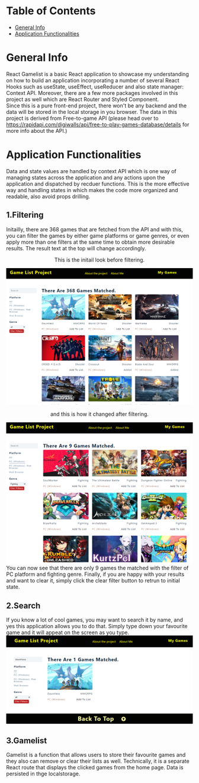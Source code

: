 # Table of Contents
* [General Info](#general-info)
* [Application Functionalities](#application-functionalities)

# General Info
React Gamelist is a basic React application to showcase my understanding on how to build an application incorporating a number of several React Hooks such as useState, useEffect, useReducer and also state manager: Context API. Moreover, there are a few more packages involved in this project as well which are React Router and Styled Component.<br/>
Since this is a pure front-end project, there won't be any backend and the data will be stored in the local storage in you browser.
The data in this project is derived from Free-to-game API (please head over to https://rapidapi.com/digiwalls/api/free-to-play-games-database/details for more info about the API.)

# Application Functionalities
Data and state values are handled by context API which is one way of managing states across the application and any actions upon the application and dispatched by recduer functions. This is the more effective way and handling states in which makes the code more organized and readable, also avoid props drilling.
## 1.Filtering
Initailly, there are 368 games that are fetched from the API and with this, you can filter the games by either game platforms or game genres, or even apply more than one filters at the same time to obtain more desirable results. The result text at the top will change accordingly.
<br/>
<p align="center">
  This is the initail look before filtering.
  </p>

<img src="github_pic/Initail_page.png"/>
<p align="center">
and this is how it changed after filtering.
</p>
<img src="github_pic/after_filter.png"/>
You can now see that there are only 9 games the matched with the filter of PC platform and fighting genre. Finally, if you are happy with your results and want to clear it, simply click the clear filter button to retrun to initial state.

## 2.Search
If you know a lot of cool games, you may want to search it by name, and yes this application allows you to do that. Simply type down your favourite game and it will appeat on the screen as you type. 
<img src="github_pic/search.png"/>

## 3.Gamelist
Gamelist is a function that allows users to store their favourite games and they also can remove or clear their lists as well. Technically, it is a separate React route that displays the clicked games from the home page. Data is persisted in thge localstorage.
